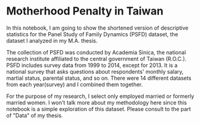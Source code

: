 # Motherhood Penalty in Taiwan

In this notebook, I am going to show the shortened version of descriptive statistics for the Panel Study of Family Dynamics (PSFD) dataset, the dataset I analyzed in my M.A. thesis.

The collection of PSFD was conducted by Academia Sinica, the national research institute affiliated to the central government of Taiwan (R.O.C.). PSFD includes survey data from 1999 to 2014, except for 2013. It is a national survey that asks questions about respondents' monthly salary, martial status, parental status, and so on. There were 14 different datasets from each year(survey) and I combined them together. 

For the purpose of my research, I select only employed married or formerly married women. I won't talk more about my methodology here since this notebook is a simple exploration of this dataset. Please consult to the part of "Data" of my thesis. 


